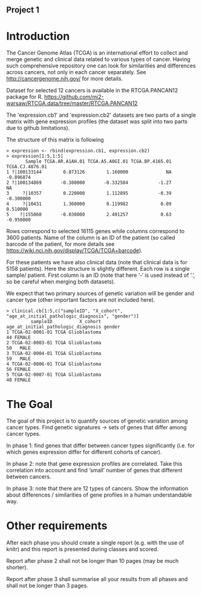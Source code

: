Project 1
---------

# Introduction

The Cancer Genome Atlas (TCGA) is an international effort to collect and merge genetic and clinical data related to various types of cancer. Having such comprehensive repository one can look for similarities and differences across cancers, not only in each cancer separately. See http://cancergenome.nih.gov/ for more details.

Dataset for selected 12 cancers is available in the RTCGA.PANCAN12 package for R. https://github.com/mi2-warsaw/RTCGA.data/tree/master/RTCGA.PANCAN12

The 'expression.cb1' and 'expression.cb2' datasets are two parts of a single matrix with gene expression profiles (the dataset was split into two parts due to github limitations).

The structure of this matrix is following

```{r}
> expression <- rbind(expression.cb1, expression.cb2)
> expression[1:5,1:5]
       Sample TCGA.AR.A1AH.01 TCGA.A5.A0GI.01 TCGA.BP.4165.01 TCGA.CJ.4876.01
1 ?|100133144        0.873126        1.160000              NA       -0.896874
2 ?|100134869       -0.380000       -0.332584           -1.27              NA
3     ?|10357        0.220000        1.112895           -0.39       -0.300000
4     ?|10431        1.360000        0.119982            0.09        0.510000
5    ?|155060       -0.030000        2.491257            0.63       -0.950000
```

Rows correspond to selected 16115 genes while columns correspond to 3600 patients. Name of the column is an ID of the patient (so called barcode of the patient, for more details see https://wiki.nci.nih.gov/display/TCGA/TCGA+barcode).


For these patients we have also clinical data (note that clinical data is for 5158 patients). Here the structure is slightly different.
Each row is a single sample/ patient. First column is an ID (note that here ‘-‘ is used instead of ‘.’, so be careful when merging both datasets).

We expect that two primary sources of genetic variation will be gender and cancer type (other important factors are not included here).

```{r}
> clinical.cb[1:5,c("sampleID", "X_cohort", "age_at_initial_pathologic_diagnosis", "gender")]
         sampleID          X_cohort age_at_initial_pathologic_diagnosis gender
1 TCGA-02-0001-01 TCGA Glioblastoma                                  44 FEMALE
2 TCGA-02-0003-01 TCGA Glioblastoma                                  50   MALE
3 TCGA-02-0004-01 TCGA Glioblastoma                                  59   MALE
4 TCGA-02-0006-01 TCGA Glioblastoma                                  56 FEMALE
5 TCGA-02-0007-01 TCGA Glioblastoma                                  40 FEMALE
```


# The Goal

The goal of this project is to quantify sources of genetic variation among cancer types. 
Find genetic signatures -> sets of genes that differ among cancer types.

In phase 1: find genes that differ between cancer types significantly (i.e. for which genes expression differ for different cohorts of cancer).

In phase 2: note that gene expression profiles are correlated. Take this correlation into account and find ‘small’ number of genes that different between cancers.

In phase 3: note that there are 12 types of cancers. Show the information about differences / similarities of gene profiles in a human understandable way.


# Other requirements

After each phase you should create a single report (e.g. with the use of knitr) and this report is presented during classes and scored.

Report after phase 2 shall not be longer than 10 pages (may be much shorter).

Report after phase 3 shall summarise all your results from all phases and shall not be longer than 3 pages.

 
